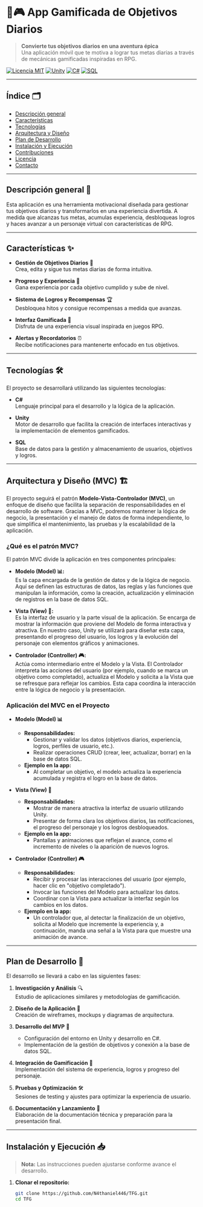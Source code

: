 # 📱🎮 App Gamificada de Objetivos Diarios

> **Convierte tus objetivos diarios en una aventura épica**  
> Una aplicación móvil que te motiva a lograr tus metas diarias a través de mecánicas gamificadas inspiradas en RPG.


[![Licencia MIT](https://img.shields.io/badge/licencia-MIT-blue)](LICENSE)
[![Unity](https://img.shields.io/badge/Unity-2021.3.0f1-blueviolet)](https://unity.com/)
[![C#](https://img.shields.io/badge/C%23-language-orange)](https://docs.microsoft.com/dotnet/csharp/)
[![SQL](https://img.shields.io/badge/SQL-database-yellow)](https://www.mysql.com/)

---

## Índice 🗂️
- [Descripción general](#descripción-general)
- [Características](#características)
- [Tecnologías](#tecnologías)
- [Arquitectura y Diseño](#arquitectura-y-diseño)
- [Plan de Desarrollo](#plan-de-desarrollo)
- [Instalación y Ejecución](#instalación-y-ejecución)
- [Contribuciones](#contribuciones)
- [Licencia](#licencia)
- [Contacto](#contacto)

---

## Descripción general 📖

Esta aplicación es una herramienta motivacional diseñada para gestionar tus objetivos diarios y transformarlos en una experiencia divertida. A medida que alcanzas tus metas, acumulas experiencia, desbloqueas logros y haces avanzar a un personaje virtual con características de RPG.

---

## Características ✨

- **Gestión de Objetivos Diarios** 📝  
  Crea, edita y sigue tus metas diarias de forma intuitiva.

- **Progreso y Experiencia** 🚀  
  Gana experiencia por cada objetivo cumplido y sube de nivel.

- **Sistema de Logros y Recompensas** 🏆  
  Desbloquea hitos y consigue recompensas a medida que avanzas.

- **Interfaz Gamificada** 🎨  
  Disfruta de una experiencia visual inspirada en juegos RPG.

- **Alertas y Recordatorios** ⏰  
  Recibe notificaciones para mantenerte enfocado en tus objetivos.

---

## Tecnologías 🛠️

El proyecto se desarrollará utilizando las siguientes tecnologías:

- **C#**  
  Lenguaje principal para el desarrollo y la lógica de la aplicación.

- **Unity**  
  Motor de desarrollo que facilita la creación de interfaces interactivas y la implementación de elementos gamificados.

- **SQL**  
  Base de datos para la gestión y almacenamiento de usuarios, objetivos y logros.

---

## Arquitectura y Diseño (MVC) 🏗️

El proyecto seguirá el patrón **Modelo-Vista-Controlador (MVC)**, un enfoque de diseño que facilita la separación de responsabilidades en el desarrollo de software. Gracias a MVC, podremos mantener la lógica de negocio, la presentación y el manejo de datos de forma independiente, lo que simplifica el mantenimiento, las pruebas y la escalabilidad de la aplicación.

### ¿Qué es el patrón MVC?

El patrón MVC divide la aplicación en tres componentes principales:

- **Modelo (Model) 📊:**  
  Es la capa encargada de la gestión de datos y de la lógica de negocio. Aquí se definen las estructuras de datos, las reglas y las funciones que manipulan la información, como la creación, actualización y eliminación de registros en la base de datos SQL.

- **Vista (View) 👀:**  
  Es la interfaz de usuario y la parte visual de la aplicación. Se encarga de mostrar la información que proviene del Modelo de forma interactiva y atractiva. En nuestro caso, Unity se utilizará para diseñar esta capa, presentando el progreso del usuario, los logros y la evolución del personaje con elementos gráficos y animaciones.

- **Controlador (Controller) 🎮:**  
  Actúa como intermediario entre el Modelo y la Vista. El Controlador interpreta las acciones del usuario (por ejemplo, cuando se marca un objetivo como completado), actualiza el Modelo y solicita a la Vista que se refresque para reflejar los cambios. Esta capa coordina la interacción entre la lógica de negocio y la presentación.

### Aplicación del MVC en el Proyecto

- **Modelo (Model) 📊**
  - **Responsabilidades:**  
    - Gestionar y validar los datos (objetivos diarios, experiencia, logros, perfiles de usuario, etc.).
    - Realizar operaciones CRUD (crear, leer, actualizar, borrar) en la base de datos SQL.
  - **Ejemplo en la app:**  
    - Al completar un objetivo, el modelo actualiza la experiencia acumulada y registra el logro en la base de datos.

- **Vista (View) 👀**
  - **Responsabilidades:**  
    - Mostrar de manera atractiva la interfaz de usuario utilizando Unity.
    - Presentar de forma clara los objetivos diarios, las notificaciones, el progreso del personaje y los logros desbloqueados.
  - **Ejemplo en la app:**  
    - Pantallas y animaciones que reflejan el avance, como el incremento de niveles o la aparición de nuevos logros.

- **Controlador (Controller) 🎮**
  - **Responsabilidades:**  
    - Recibir y procesar las interacciones del usuario (por ejemplo, hacer clic en "objetivo completado").
    - Invocar las funciones del Modelo para actualizar los datos.
    - Coordinar con la Vista para actualizar la interfaz según los cambios en los datos.
  - **Ejemplo en la app:**  
    - Un controlador que, al detectar la finalización de un objetivo, solicita al Modelo que incremente la experiencia y, a continuación, manda una señal a la Vista para que muestre una animación de avance.

---

## Plan de Desarrollo 📅

El desarrollo se llevará a cabo en las siguientes fases:

1. **Investigación y Análisis** 🔍  
   Estudio de aplicaciones similares y metodologías de gamificación.

2. **Diseño de la Aplicación** 🎨  
   Creación de wireframes, mockups y diagramas de arquitectura.

3. **Desarrollo del MVP** 🚧  
   - Configuración del entorno en Unity y desarrollo en C#.  
   - Implementación de la gestión de objetivos y conexión a la base de datos SQL.

4. **Integración de Gamificación** 🏅  
   Implementación del sistema de experiencia, logros y progreso del personaje.

5. **Pruebas y Optimización** 🛠️  
   Sesiones de testing y ajustes para optimizar la experiencia de usuario.

6. **Documentación y Lanzamiento** 🚀  
   Elaboración de la documentación técnica y preparación para la presentación final.

---

## Instalación y Ejecución 📥

> **Nota:** Las instrucciones pueden ajustarse conforme avance el desarrollo.

1. **Clonar el repositorio:**

   ```bash
   git clone https://github.com/N4thaniel446/TFG.git
   cd TFG
